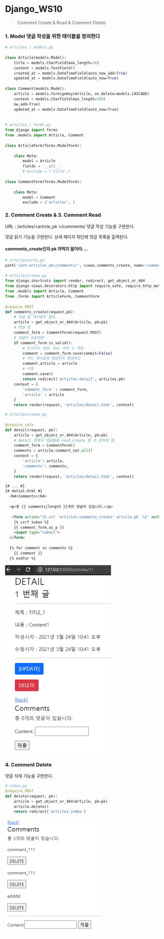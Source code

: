

# Django_WS10

> Comment Create & Read & Comment Delete



### 1. Model 댓글 작성을 위한 테이블을 정의한다

```python
# articles / models.py

class Article(models.Model):
    title = models.CharField(max_length=10)
    content = models.TextField()
    created_at = models.DateTimeField(auto_now_add=True)
    updated_at = models.DateTimeField(auto_now=True)

class Comment(models.Model):
    article = models.ForeignKey(Article, on_delete=models.CASCADE)
    content = models.CharField(max_length=200)
    ow_add=True)
    updated_at = models.DateTimeField(auto_now=True)
    
    
# articles / forms.py
from django import forms
from .models import Article, Comment

class ArticleForm(forms.ModelForm):

    class Meta:
        model = Article
        fields = '__all__'
        # exclude = ('title',)

class CommentForm(forms.ModelForm):

    class Meta:
        model = Comment
        exclude = ('articles', )
```



### 2. Comment Create & 3. Comment Read
URL : /articles/<article_pk >/comments/  댓글 작성 기능을 구현한다.

댓글 읽기 기능을 구현한다. 상세 페이지 하단에 댓글 목록을 출력한다.

#### comments_create인자 pk 까먹지 말아라....

```python
# articles/urls.py
path('<int:articles_pk>/comments/', views.comments_create, name='comments_create'),

# articles/views.py
from django.shortcuts import render, redirect, get_object_or_404
from django.views.decorators.http import require_safe, require_http_methods, require_POST
from .models import Article, Comment
from .forms import ArticleForm, CommentForm

@require_POST
def comments_create(request,pk):
    # 댓글 달 게시글이 필요.
    article = get_object_or_404(Article, pk=pk)
    # 댓글 창
    comment_form = CommentForm(request.POST)
    # 댓글이 유효하면
    if comment_form.is_valid():
        # 인스터스 생성, but 아직 노 저장
        comment = comment_form.save(commit=False)
        # 어느 게시글의 댓글인지 확정하고
        comment.article = article
        # 저장
        comment.save()
        return redirect('articles:detail', articles.pk)
    context = {
        'comment_form' : comment_form,
        'article' : article
    }
    return render(request, 'articles/detail.html', context)
```

```python
# articles/views.py

@require_safe
def detail(request, pk):
    article = get_object_or_404(Article, pk=pk)
    # detail 창에서 댓글들을 read,create 할 수 있어야 함.
    comment_form = CommentForm()
    comments = article.comment_set.all()
    context = {
        'article': article,
        'comments': comments,
    }
    return render(request, 'articles/detail.html', context)

```

```html
{# ... #}
{# detial.html #}
  <h4>Comments</h4>

  <p>총 {{ comments|length }}개의 댓글이 있습니다.</p>

   <form action="{% url 'articles:comments_create' article.pk  %}" method = "POST">
    {% csrf_token %}
    {{ comment_form.as_p }}
    <input type="submit">
  </form>

  {% for comment in comments %}
    {{ comment }} 
  {% endfor %}
```



![image-20210324231159574](django_ws10.assets/image-20210324231159574.png)



### 4. Comment Delete

댓글 삭제 기능을 구현한다.

```python
# views.py
@require_POST
def delete(request, pk):
    article = get_object_or_404(Article, pk=pk)
    article.delete()
    return redirect('articles:index')
```



![image-20210324235301634](django_ws10.assets/image-20210324235301634.png)